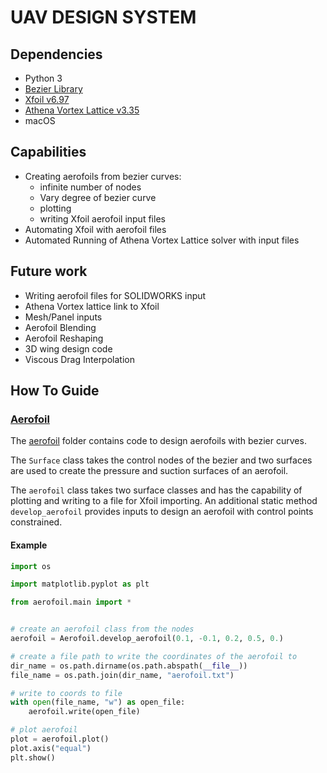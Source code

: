 # UAV DESIGN SYSTEM

## Dependencies
- Python 3
- [Bezier Library](https://github.com/dhermes/bezier)
- [Xfoil v6.97](http://web.mit.edu/drela/Public/web/xfoil/)
- [Athena Vortex Lattice v3.35](http://web.mit.edu/drela/Public/web/avl/)
- macOS

## Capabilities
- Creating aerofoils from bezier curves:
    - infinite number of nodes
    - Vary degree of bezier curve
    - plotting
    - writing Xfoil aerofoil input files
- Automating Xfoil with aerofoil files
- Automated Running of Athena Vortex Lattice solver with input files

## Future work
- Writing aerofoil files for SOLIDWORKS input
- Athena Vortex lattice link to Xfoil
- Mesh/Panel inputs
- Aerofoil Blending
- Aerofoil Reshaping
- 3D wing design code
- Viscous Drag Interpolation

## How To Guide

### [Aerofoil](aerofoil)

The [aerofoil](aerofoil) folder contains code to design aerofoils with bezier
curves.

The `Surface` class takes the control nodes of the bezier and two surfaces
are used to create the pressure and suction surfaces of an aerofoil.

The `aerofoil` class takes two surface classes and has the capability of
plotting and writing to a file for Xfoil importing. An additional static method
`develop_aerofoil` provides inputs to design an aerofoil with control points constrained.

#### Example

```python
import os

import matplotlib.pyplot as plt

from aerofoil.main import *


# create an aerofoil class from the nodes
aerofoil = Aerofoil.develop_aerofoil(0.1, -0.1, 0.2, 0.5, 0.)

# create a file path to write the coordinates of the aerofoil to
dir_name = os.path.dirname(os.path.abspath(__file__))
file_name = os.path.join(dir_name, "aerofoil.txt")

# write to coords to file
with open(file_name, "w") as open_file:
    aerofoil.write(open_file)

# plot aerofoil
plot = aerofoil.plot()
plot.axis("equal")
plt.show()
```
